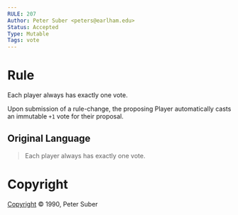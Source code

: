 ```yaml
---
RULE: 207
Author: Peter Suber <peters@earlham.edu>
Status: Accepted
Type: Mutable
Tags: vote
---
```


# Rule

Each player always has exactly one vote.

Upon submission of a rule-change, the proposing Player automatically casts an immutable `+1` vote for their proposal.

## Original Language

> Each player always has exactly one vote.

# Copyright

[Copyright](http://legacy.earlham.edu/~peters/copyrite.htm) © 1990, Peter Suber
